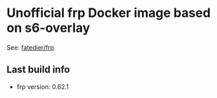 # Unofficial frp Docker image based on s6-overlay

See: [fatedier/frp](https://github.com/fatedier/frp)

## Last build info

- frp version: 0.62.1
